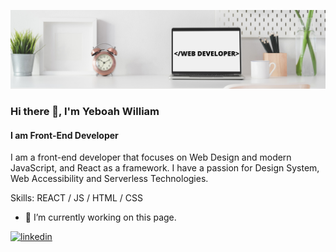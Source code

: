 ![I am Front-End Developer](https://github.com/Billboah/billboah/blob/main/Clean%20Work%20Place%20LinkedIn%20Banner.png)
### Hi there 👋, I'm Yeboah William
#### I am Front-End Developer

I am a front-end developer that focuses on Web Design and modern JavaScript, and React as a framework. I have a passion for Design System, Web Accessibility and Serverless Technologies.

Skills: REACT / JS / HTML / CSS

- 🔭 I’m currently working on this page. 


[<img src='https://cdn.jsdelivr.net/npm/simple-icons@3.0.1/icons/linkedin.svg' alt='linkedin' height='40'>](https://www.linkedin.com/in/Billboah/)  

